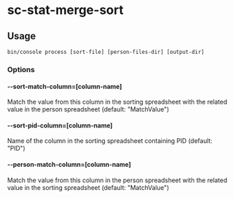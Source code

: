# sc-stat-merge-sort

## Usage

```
bin/console process [sort-file] [person-files-dir] [output-dir]
```

### Options

#### --sort-match-column=[column-name]

Match the value from this column in the sorting spreadsheet with the related value in the person spreadsheet (default: "MatchValue")

#### --sort-pid-column=[column-name]

Name of the column in the sorting spreadsheet containing PID (default: "PID")

#### --person-match-column=[column-name]

Match the value from this column in the person spreadsheet with the related value in the sorting spreadsheet (default: "MatchValue")


